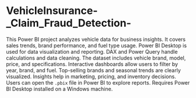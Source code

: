 # VehicleInsurance-_Claim_Fraud_Detection-


This Power BI project analyzes vehicle data for business insights.
It covers sales trends, brand performance, and fuel type usage.
Power BI Desktop is used for data visualization and reporting.
DAX and Power Query handle calculations and data cleaning.
The dataset includes vehicle brand, model, price, and specifications.
Interactive dashboards allow users to filter by year, brand, and fuel.
Top-selling brands and seasonal trends are clearly visualized.
Insights help in marketing, pricing, and inventory decisions.
Users can open the `.pbix` file in Power BI to explore reports.
Requires Power BI Desktop installed on a Windows machine.

